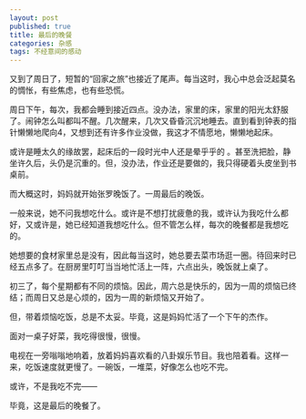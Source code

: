 ```yaml
---
layout: post  
published: true  
title: 最后的晚餐  
categories: 杂感
tags: 不经意间的感动
---
```


又到了周日了，短暂的“回家之旅”也接近了尾声。每当这时，我心中总会泛起莫名的惆怅，有些焦虑，也有些恐慌。

周日下午，每次，我都会睡到接近四点。没办法，家里的床，家里的阳光太舒服了。闹钟怎么叫都叫不醒。几次醒来，几次又昏昏沉沉地睡去。直到看到钟表的指针懒懒地爬向4，又想到还有许多作业没做，我这才不情愿地，懒懒地起床。

或许是睡太久的缘故罢，起床后的一段时光中人还是晕乎乎的 。甚至洗把脸，静坐许久后，头仍是沉重的。但，没办法，作业还是要做的，我只得硬着头皮坐到书桌前。

而大概这时，妈妈就开始张罗晚饭了。一周最后的晚饭。

一般来说，她不问我想吃什么。或许是不想打扰疲惫的我，或许认为我吃什么都好，又或许是，她已经知道我想吃什么。但不管怎么样，每次的晚餐都是我想吃的。

她想要的食材家里总是没有，因此每当这时，她总要去菜市场逛一圈。待回来时已经五点多了。在厨房里叮叮当当地忙活上一阵，六点出头，晚饭就上桌了。

初三了，每个星期都有不同的烦恼。因此，周六总是快乐的，因为一周的烦恼已终结；而周日又总是心烦的，因为一周的新烦恼又开始了。

但，带着烦恼吃饭，总是不太妥。毕竟，这是妈妈忙活了一个下午的杰作。

面对一桌子好菜，我吃得很慢，很慢。

电视在一旁嗡嗡地响着，放着妈妈喜欢看的八卦娱乐节目。我也陪着看。这样一来，吃饭速度就更慢了。一碗饭，一堆菜，好像怎么也吃不完。

或许，不是我吃不完——

毕竟，这是最后的晚餐了。